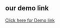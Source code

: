 ## our demo link


[Click here for Demo link](https://www.tinkercad.com/things/0Rd8Qhf8S5u?sharecode=A8Mx0UrJdtDdBUn_H2PjsTkTE003SgZpLuZtyOTjMjs)
